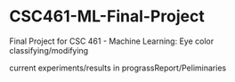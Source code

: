 # CSC461-ML-Final-Project
Final Project for CSC 461 - Machine Learning: Eye color classifying/modifying

current experiments/results in prograssReport/Peliminaries
